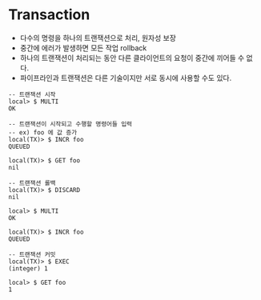 # Transaction
- 다수의 명령을 하나의 트랜잭션으로 처리, 원자성 보장
- 중간에 에러가 발생하면 모든 작업 rollback
- 하나의 트랜잭션이 처리되는 동안 다른 클라이언트의 요청이 중간에 끼어들 수 없다.
- 파이프라인과 트랜잭션은 다른 기술이지만 서로 동시에 사용할 수도 있다.

```redis
-- 트랜잭션 시작
local> $ MULTI
OK

-- 트랜잭션이 시작되고 수행할 명령어들 입력
-- ex) foo 에 값 증가
local(TX)> $ INCR foo 
QUEUED

local(TX)> $ GET foo
nil 

-- 트랜잭션 롤백
local(TX)> $ DISCARD 
nil

local> $ MULTI
OK

local(TX)> $ INCR foo 
QUEUED

-- 트랜잭션 커밋
local(TX)> $ EXEC
(integer) 1

local> $ GET foo
1
```